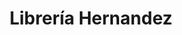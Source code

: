 ---
title: "Librería Hernandez"
url: /ciudad-autonoma-de-buenos-aires/libreria-hernandez/
shop: libros
---